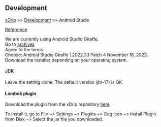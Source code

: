 ## Development
[xDrip](../../README.md) >> [Development](./dev.md) >> Android Studio  
  
[Referemce](https://github.com/NightscoutFoundation/xDrip/blob/master/Documentation/Quick_Start.md)  
  
We are currently using Android Studio Giraffe.  
Go to [archives](https://developer.android.com/studio/archive)  
Agree to the terms.  
Choose: Android Studio Giraffe | 2022.3.1 Patch 4 November 16, 2023.  
Download the installer depending on your operating system.   
  
#### **JDK**  
Leave the setting alone.  The default version (jbr-17) is OK.  

#### **Lombok plugin**  
Download the plugin from the xDrip repository [here](https://github.com/NightscoutFoundation/xDrip/blob/master/etc/Lombok/lombok-giraffe.jar).  

To install it, go to File &#8722;> Settings &#8722;> Plugins &#8722;> Cog icon &#8722;> Install Plugin from Disk &#8722;> Select the jar file you downloaded.  
  
